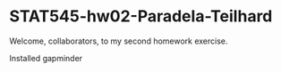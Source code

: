 # STAT545-hw02-Paradela-Teilhard



Welcome, collaborators, to my second homework exercise. 




Installed gapminder
